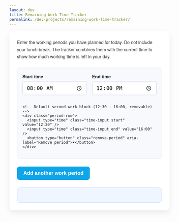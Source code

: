 ```yaml
---
layout: dev
title: Remaining Work Time Tracker
permalink: /dev-projects/remaining-work-time-tracker/
---
```


<div class="workday-tracker">
  <p>
    Enter the working periods you have planned for today. Do not include your lunch break.
    The tracker combines them with the current time to show how much working time is left in your day.
  </p>

  <div id="workday-periods" class="workday-periods" aria-live="polite">
    <!-- Default first work block (8:00 - 12:00, cannot be removed) -->
    <div class="period-row">
      <label>
        Start time
        <input type="time" class="time-input start" value="08:00" />
      </label>
      <label>
        End time
        <input type="time" class="time-input end" value="12:00" />
      </label>
    </div>

    <!-- Default second work block (12:30 - 16:00, removable) -->
    <div class="period-row">
      <input type="time" class="time-input start" value="12:30" />
      <input type="time" class="time-input end" value="16:00" />
      <button type="button" class="remove-period" aria-label="Remove period">✖</button>
    </div>
  </div>

  <button type="button" class="add-period" id="add-period">Add another work period</button>

  <div class="workday-summary">
    <p id="current-time" class="current-time"></p>
    <p id="remaining-time" class="remaining-time"></p>
  </div>
</div>

<style>
.workday-tracker {
  max-width: 720px;
  margin: 0 auto;
  padding: 1.5rem;
  background: #ffffff;
  border-radius: 12px;
  box-shadow: 0 8px 20px rgba(0, 0, 0, 0.08);
  font-family: "Helvetica Neue", Arial, sans-serif;
}

.workday-tracker p {
  margin-top: 0;
  color: #333;
  line-height: 1.6;
}

.workday-periods {
  background: #f7f9fc;
  border-radius: 10px;
  border: 1px solid #e3e8f0;
  padding: 1rem;
  margin: 1.5rem 0;
  display: flex;
  flex-direction: column;
  gap: 1rem;
}

.period-row {
  display: grid;
  grid-template-columns: 1fr 1fr auto;
  gap: 1rem;
  align-items: end;
}

.period-row:first-child {
  grid-template-columns: 1fr 1fr; /* No remove button */
}

.period-row label {
  display: flex;
  flex-direction: column;
  font-weight: 600;
  color: #1f2933;
}

.time-input {
  margin-top: 0.35rem;
  padding: 0.6rem 0.75rem;
  font-size: 1rem;
  border-radius: 6px;
  border: 1px solid #cbd5e1;
  background-color: #fff;
  transition: border-color 0.2s ease, box-shadow 0.2s ease;
}

.time-input:focus {
  outline: none;
  border-color: #0ea5e9;
  box-shadow: 0 0 0 3px rgba(14, 165, 233, 0.25);
}

.add-period {
  background-color: #0ea5e9;
  color: #fff;
  border: none;
  padding: 0.75rem 1.25rem;
  border-radius: 8px;
  font-size: 1rem;
  font-weight: 600;
  cursor: pointer;
  transition: background-color 0.2s ease, transform 0.2s ease;
}

.add-period:hover {
  background-color: #0284c7;
  transform: translateY(-1px);
}

.remove-period {
  background: #ef4444;
  color: #fff;
  border: none;
  border-radius: 6px;
  font-size: 1rem;
  padding: 0.4rem 0.7rem;
  cursor: pointer;
  transition: background-color 0.2s ease;
}

.remove-period:hover {
  background: #dc2626;
}

.workday-summary {
  margin-top: 1.5rem;
  background: #eff6ff;
  padding: 1rem 1.25rem;
  border-radius: 10px;
  border: 1px solid #bfdbfe;
}

.remaining-time {
  font-size: 1.35rem;
  font-weight: 700;
  color: #1d4ed8;
  margin-bottom: 0.25rem;
}

.current-time {
  font-weight: 600;
  color: #1f2937;
}

@media (max-width: 600px) {
  .workday-tracker {
    padding: 1rem;
  }

  .add-period {
    width: 100%;
  }
}
</style>

<script>
(function () {
  const periodsContainer = document.getElementById("workday-periods");
  const addButton = document.getElementById("add-period");
  const currentTimeEl = document.getElementById("current-time");
  const remainingEl = document.getElementById("remaining-time");

  // Create a new removable period (no headers)
  function createPeriodRow(startValue = "", endValue = "") {
    const row = document.createElement("div");
    row.className = "period-row";
    row.innerHTML = `
      <input type="time" class="time-input start" value="${startValue}" />
      <input type="time" class="time-input end" value="${endValue}" />
      <button type="button" class="remove-period" aria-label="Remove period">✖</button>
    `;
    row.querySelector(".remove-period").addEventListener("click", () => {
      row.remove();
      updateRemainingTime();
    });
    return row;
  }

  function parseTime(input) {
    if (!input || !input.value) return null;
    const [hours, minutes] = input.value.split(":").map(Number);
    if (Number.isNaN(hours) || Number.isNaN(minutes)) return null;
    return hours * 60 + minutes;
  }

  function minutesToDuration(totalMinutes) {
    const hours = Math.floor(totalMinutes / 60);
    const minutes = totalMinutes % 60;
    const hText = hours === 1 ? "1 hour" : `${hours} hours`;
    const mText = minutes === 1 ? "1 minute" : `${minutes} minutes`;
    if (hours === 0) return mText;
    if (minutes === 0) return hText;
    return `${hText} and ${mText}`;
  }

  function updateCurrentTime(now) {
    const formatted = now.toLocaleTimeString([], {
      hour: "2-digit",
      minute: "2-digit",
      hour12: true
    });
    currentTimeEl.textContent = `Current time: ${formatted}`;
  }

  function updateRemainingTime() {
    const now = new Date();
    const nowMinutes = now.getHours() * 60 + now.getMinutes();
    updateCurrentTime(now);

    const rows = Array.from(periodsContainer.querySelectorAll(".period-row"));
    let upcomingMinutes = 0;

    rows.forEach((row) => {
      const start = parseTime(row.querySelector(".start"));
      const end = parseTime(row.querySelector(".end"));
      if (start === null || end === null) return;
      if (end === start) return;

      let minutesRemaining = 0;
      if (end > start) {
        if (nowMinutes <= start) minutesRemaining = end - start;
        else if (nowMinutes < end) minutesRemaining = end - nowMinutes;
      }
      if (minutesRemaining > 0) upcomingMinutes += minutesRemaining;
    });

    if (upcomingMinutes <= 0) {
      remainingEl.textContent = "Your workday is complete. Great job!";
      return;
    }

    remainingEl.textContent = `Time remaining today: ${minutesToDuration(upcomingMinutes)}`;
  }

  periodsContainer.addEventListener("input", updateRemainingTime);

  addButton.addEventListener("click", () => {
    const newRow = createPeriodRow();
    periodsContainer.appendChild(newRow);
    updateRemainingTime();
  });

  updateRemainingTime();
  setInterval(updateRemainingTime, 60000);
})();
</script>
